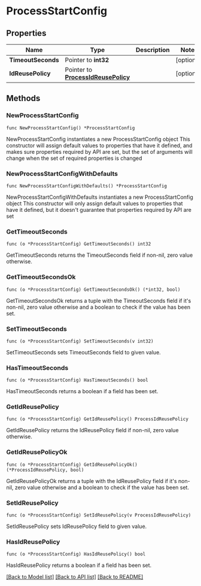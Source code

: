# ProcessStartConfig

## Properties

Name | Type | Description | Notes
------------ | ------------- | ------------- | -------------
**TimeoutSeconds** | Pointer to **int32** |  | [optional] 
**IdReusePolicy** | Pointer to [**ProcessIdReusePolicy**](ProcessIdReusePolicy.md) |  | [optional] 

## Methods

### NewProcessStartConfig

`func NewProcessStartConfig() *ProcessStartConfig`

NewProcessStartConfig instantiates a new ProcessStartConfig object
This constructor will assign default values to properties that have it defined,
and makes sure properties required by API are set, but the set of arguments
will change when the set of required properties is changed

### NewProcessStartConfigWithDefaults

`func NewProcessStartConfigWithDefaults() *ProcessStartConfig`

NewProcessStartConfigWithDefaults instantiates a new ProcessStartConfig object
This constructor will only assign default values to properties that have it defined,
but it doesn't guarantee that properties required by API are set

### GetTimeoutSeconds

`func (o *ProcessStartConfig) GetTimeoutSeconds() int32`

GetTimeoutSeconds returns the TimeoutSeconds field if non-nil, zero value otherwise.

### GetTimeoutSecondsOk

`func (o *ProcessStartConfig) GetTimeoutSecondsOk() (*int32, bool)`

GetTimeoutSecondsOk returns a tuple with the TimeoutSeconds field if it's non-nil, zero value otherwise
and a boolean to check if the value has been set.

### SetTimeoutSeconds

`func (o *ProcessStartConfig) SetTimeoutSeconds(v int32)`

SetTimeoutSeconds sets TimeoutSeconds field to given value.

### HasTimeoutSeconds

`func (o *ProcessStartConfig) HasTimeoutSeconds() bool`

HasTimeoutSeconds returns a boolean if a field has been set.

### GetIdReusePolicy

`func (o *ProcessStartConfig) GetIdReusePolicy() ProcessIdReusePolicy`

GetIdReusePolicy returns the IdReusePolicy field if non-nil, zero value otherwise.

### GetIdReusePolicyOk

`func (o *ProcessStartConfig) GetIdReusePolicyOk() (*ProcessIdReusePolicy, bool)`

GetIdReusePolicyOk returns a tuple with the IdReusePolicy field if it's non-nil, zero value otherwise
and a boolean to check if the value has been set.

### SetIdReusePolicy

`func (o *ProcessStartConfig) SetIdReusePolicy(v ProcessIdReusePolicy)`

SetIdReusePolicy sets IdReusePolicy field to given value.

### HasIdReusePolicy

`func (o *ProcessStartConfig) HasIdReusePolicy() bool`

HasIdReusePolicy returns a boolean if a field has been set.


[[Back to Model list]](../README.md#documentation-for-models) [[Back to API list]](../README.md#documentation-for-api-endpoints) [[Back to README]](../README.md)


